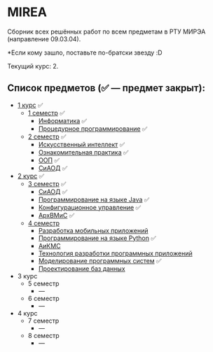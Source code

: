 # MIREA

Сборник всех решённых работ по всем предметам в РТУ МИРЭА (направление 09.03.04).

*Если кому зашло, поставьте по-братски звезду :D

Текущий курс: 2.

## Список предметов (✅ — предмет закрыт):
   - [1 курс](1%20курс) ✅
     - [1 семестр](1%20курс/1%20семестр) ✅
       - [Информатика](1%20курс/1%20семестр/Информатика) ✅
       - [Процедурное программирование](1%20курс/1%20семестр/Процедурное%20программирование) ✅
     - [2 семестр](1%20курс/2%20семестр) ✅
       - [Искусственный интеллект](1%20курс/2%20семестр/Искусственный%20интеллект) ✅
       - [Ознакомительная практика](1%20курс/2%20семестр/Ознакомительная%20практика) ✅
       - [ООП](1%20курс/2%20семестр/ООП) ✅
       - [СиАОД](1%20курс/2%20семестр/СиАОД) ✅
   - [2 курс](2%20курс) ✅
      - [3 семестр](2%20курс/3%20семестр) ✅
        - [СиАОД](2%20курс/3%20семестр/СиАОД) ✅
        - [Программирование на языке Java](2%20курс/3%20семестр/Программирование%20на%20языке%20Java) ✅
        - [Конфигурационное управление](2%20курс/3%20семестр/Конфигурационное%20управление) ✅
        - [АрхВМиС](2%20курс/3%20семестр/АрхВМиС) ✅
      - [4 семестр](2%20курс/4%20семестр)
        - [Разработка мобильных приложений](2%20курс/4%20семестр/Разработка%20мобильных%20приложений)
        - [Программирование на языке Python](2%20курс/4%20семестр/Программирование%20на%20языке%20Python) ✅
        - [АиКМС](2%20курс/4%20семестр/АиКМС)
        - [Технология разработки программных приложений](2%20курс/4%20семестр/Технология%20разработки%20программных%20приложений)
        - [Моделирование программных систем](2%20курс/4%20семестр/Моделирование%20программных%20систем) ✅
        - [Проектирование баз данных](2%20курс/4%20семестр/Проектирование%20баз%20данных)
   - 3 курс
       - 5 семестр
         - —
       - 6 семестр
         - —
   - 4 курс
      - 7 семестр
        - —
      - 8 семестр
        - —
